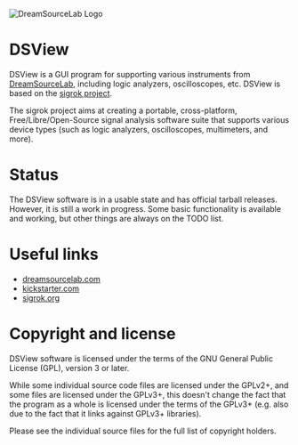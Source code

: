 ![DreamSourceLab Logo](DSView/icons/dsl_logo.svg)


# DSView 
DSView is a GUI program for supporting various instruments from [DreamSourceLab](http://www.dreamsourcelab.com), including logic analyzers, oscilloscopes, etc. DSView is based on the [sigrok project](https://sigrok.org).

The sigrok project aims at creating a portable, cross-platform, Free/Libre/Open-Source signal analysis software suite that supports various device types (such as logic analyzers, oscilloscopes, multimeters, and more).

# Status

The DSView software is in a usable state and has official tarball releases. However, it is still a work in progress. Some basic functionality is available and working, but other things are always on the TODO list.

# Useful links

- [dreamsourcelab.com](https://www.dreamsourcelab.com)
- [kickstarter.com](https://www.kickstarter.com/projects/dreamsourcelab/dslogic-multifunction-instruments-for-everyone)
- [sigrok.org](https://sigrok.org)

# Copyright and license

DSView software is licensed under the terms of the GNU General Public License
(GPL), version 3 or later.

While some individual source code files are licensed under the GPLv2+, and
some files are licensed under the GPLv3+, this doesn't change the fact that
the program as a whole is licensed under the terms of the GPLv3+ (e.g. also
due to the fact that it links against GPLv3+ libraries).

Please see the individual source files for the full list of copyright holders.
